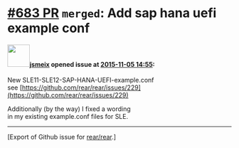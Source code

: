 [\#683 PR](https://github.com/rear/rear/pull/683) `merged`: Add sap hana uefi example conf
==========================================================================================

#### <img src="https://avatars.githubusercontent.com/u/1788608?u=925fc54e2ce01551392622446ece427f51e2f0ce&v=4" width="50">[jsmeix](https://github.com/jsmeix) opened issue at [2015-11-05 14:55](https://github.com/rear/rear/pull/683):

New SLE11-SLE12-SAP-HANA-UEFI-example.conf  
see
[https://github.com/rear/rear/issues/229](https://github.com/rear/rear/issues/229)

Additionally (by the way) I fixed a wording  
in my existing example.conf files for SLE.

------------------------------------------------------------------------

\[Export of Github issue for
[rear/rear](https://github.com/rear/rear).\]
